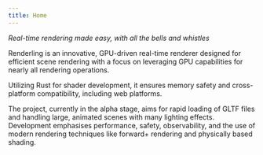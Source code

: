 ```yaml
---
title: Home
---
```

_Real-time rendering made easy, with all the bells and whistles_

Renderling is an innovative, GPU-driven real-time renderer designed for efficient scene rendering 
with a focus on leveraging GPU capabilities for nearly all rendering operations. 

Utilizing Rust for shader development, it ensures memory safety and cross-platform compatibility, 
including web platforms. 

The project, currently in the alpha stage, aims for rapid loading of GLTF files and handling large, 
animated scenes with many lighting effects. Development emphasises performance, safety, observability, 
and the use of modern rendering techniques like forward+ rendering and physically based shading.

